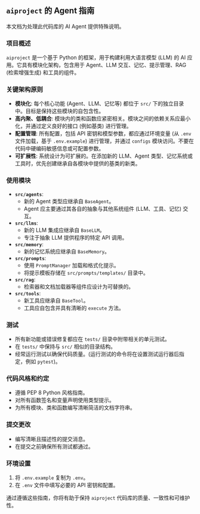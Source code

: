 ## `aiproject` 的 Agent 指南

本文档为处理此代码库的 AI Agent 提供特殊说明。

### 项目概述

`aiproject` 是一个基于 Python 的框架，用于构建利用大语言模型 (LLM) 的 AI 应用。它具有模块化架构，包含用于 Agent、LLM 交互、记忆、提示管理、RAG (检索增强生成) 和工具的组件。

### 关键架构原则

*   **模块化**: 每个核心功能 (Agent、LLM、记忆等) 都位于 `src/` 下的独立目录中。目标是保持这些模块的自包含性。
*   **高内聚、低耦合**: 模块内的类和函数应紧密相关。模块之间的依赖关系应最小化，并通过定义良好的接口 (例如基类) 进行管理。
*   **配置管理**: 所有配置，包括 API 密钥和模型参数，都应通过环境变量 (从 `.env` 文件加载，基于 `.env.example`) 进行管理，并通过 `configs` 模块访问。不要在代码中硬编码敏感信息或可配置参数。
*   **可扩展性**: 系统设计为可扩展的。在添加新的 LLM、Agent 类型、记忆系统或工具时，优先创建继承自各模块中提供的基类的新类。

### 使用模块

*   **`src/agents`**:
    *   新的 Agent 类型应继承自 `BaseAgent`。
    *   Agent 应主要通过其各自的抽象与其他系统组件 (LLM、工具、记忆) 交互。
*   **`src/llms`**:
    *   新的 LLM 集成应继承自 `BaseLLM`。
    *   专注于抽象 LLM 提供程序的特定 API 调用。
*   **`src/memory`**:
    *   新的记忆系统应继承自 `BaseMemory`。
*   **`src/prompts`**:
    *   使用 `PromptManager` 加载和格式化提示。
    *   将提示模板存储在 `src/prompts/templates/` 目录中。
*   **`src/rag`**:
    *   检索器和文档加载器等组件应设计为可替换的。
*   **`src/tools`**:
    *   新工具应继承自 `BaseTool`。
    *   工具应自包含并具有清晰的 `execute` 方法。

### 测试

*   所有新功能或错误修复都应在 `tests/` 目录中附带相关的单元测试。
*   在 `tests/` 中保持与 `src/` 相似的目录结构。
*   经常运行测试以确保代码质量。(运行测试的命令将在设置测试运行器后指定，例如 `pytest`)。

### 代码风格和约定

*   遵循 PEP 8 Python 风格指南。
*   对所有函数签名和变量声明使用类型提示。
*   为所有模块、类和函数编写清晰简洁的文档字符串。

### 提交更改

*   编写清晰且描述性的提交消息。
*   在提交之前确保所有测试都通过。

### 环境设置

1.  将 `.env.example` 复制为 `.env`。
2.  在 `.env` 文件中填写必要的 API 密钥和配置。

通过遵循这些指南，你将有助于保持 `aiproject` 代码库的质量、一致性和可维护性。

